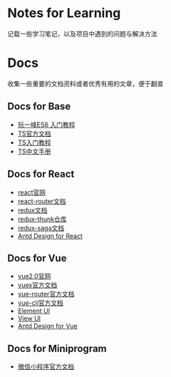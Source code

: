 # Notes for Learning

记载一些学习笔记，以及项目中遇到的问题与解决方法

# Docs

收集一些重要的文档资料或者优秀有用的文章，便于翻查

## Docs for Base

- [阮一峰ES6 入门教程](http://es6.ruanyifeng.com/)
- [TS官方文档](http://www.typescriptlang.org/docs/home.html)
- [TS入门教程](https://ts.xcatliu.com/)
- [TS中文手册](https://typescript.bootcss.com/)

## Docs for React

- [react官网](https://reactjs.org/)
- [react-router文档](http://react-guide.github.io/react-router-cn/index.html)
- [redux文档](https://www.redux.org.cn/)
- [redux-thunk仓库](https://github.com/reduxjs/redux-thunk)
- [redux-saga文档](https://redux-saga-in-chinese.js.org/)
- [Antd Design for React](https://ant.design/docs/react/introduce-cn)

## Docs for Vue

- [vue2.0官网](https://cn.vuejs.org/v2/guide/)
- [vuex官方文档](https://vuex.vuejs.org/zh/)
- [vue-router官方文档](https://router.vuejs.org/zh/)
- [vue-cli官方文档](https://cli.vuejs.org/zh/guide/)
- [Element UI](https://element.eleme.cn/#/zh-CN/component/installation)
- [View UI](https://www.iviewui.com/docs/introduce)
- [Antd Design for Vue](https://www.antdv.com/docs/vue/introduce/)

## Docs for Miniprogram

- [微信小程序官方文档](https://developers.weixin.qq.com/miniprogram/dev/framework/)
